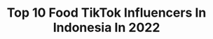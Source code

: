 ---
title: Top 10 Food TikTok Influencers In Indonesia In 2022
description: >-
  Find top food TikTok influencers in Indonesia in 2022. Most popular hashtags: #fyp #foryoupage #foryou #viral.
platform: TikTok
hits: 63
text_top: Analyze the best TikTok influencers on inBeat.
text_bottom: inBeat aggregates 63 TikTok influencers like this in Indonesia for you to pitch.
profiles:
  - username: "agatillano"
    fullname: >-
      RAIKANTOPHINO (พี่โน่)
    bio: >-
      ผมรู้ว่าผมไม่หล่อ แต่ผมพยายามจะเป็นคนตลก ❤️ Food, Travel, Comedy 🇮🇩🇹🇭
    location: "Indonesia"
    followers: 108800
    engagement: 1039
    commentsToLikes: 0.045833
    id: ck9kduzc2w0se0j78zpvhbnu4
    verified: false
    hashtags: "#raikantopeni, #korea, #solo, #viensboys"
  - username: "cia.hartono"
    fullname: >-
      ciA☁️🐝
    bio: >-
      Jangan lupa follow instagram : cia.hartono! CEO of grocery,food & slime vlogs 🐝
    location: "Indonesia"
    followers: 1500000
    engagement: 1793
    commentsToLikes: 0.007861
    id: ck83zpw5f1you0j782b5g58ta
    verified: false
    hashtags: "#magicscan, #duet"
  - username: "food.hunting"
    fullname: >-
      Food Hunting 👣😋
    bio: >-
      Good Food is Good Mood😋 🌭🌮🌯🍔🍗🍙🍜🍝🍦🍧🍨🍟 📧 : food.hunting@aol.com
    location: "Indonesia"
    followers: 473400
    engagement: 974
    commentsToLikes: 0.006436
    id: ck8ae316z9d700j7898c1gzog
    verified: false
    hashtags: "#food, #foodie, #latteart, #foryou"
  - username: "ivyfeb"
    fullname: >-
      ivyfeb ☁️
    bio: >-
      20 Review barang ngeracun art beauty fashion food ig : ivyfeb Tiktok2: @ivyfeb00
    location: "Indonesia"
    followers: 1800000
    engagement: 1287
    commentsToLikes: 0.005591
    id: ckcjjtewndlp30j23rjo1yw4o
    verified: false
    hashtags: "#fyp, #skincare, #fashion, #baju"
  - username: "pkulover"
    fullname: >-
      Pipin Pkulover
    bio: >-
      Food Video For Fun Please Check My Instagram
    location: "Indonesia"
    followers: 681500
    engagement: 731
    commentsToLikes: 0.004751
    id: ckcjqulbqgzal0j23q7vy2v8j
    verified: true
    hashtags: "#colatta, #colattaglaze, #samasamadaritiktok, #resso"
  - username: "foodirectory"
    fullname: >-
      WINDY IWANDI
    bio: >-
      Kehidupanku bersama Yura🐶 si drama queen👑 Instagram: @foodirectory
    location: "Indonesia"
    followers: 199800
    engagement: 1118
    commentsToLikes: 0.005284
    id: ck9dyz57gzc280j78ovgza6fb
    verified: false
    hashtags: "#fyp, #foryoupage, #dogoftiktok, #pet"
  - username: "travelawan"
    fullname: >-
      Awan Yulianto
    bio: >-
      Indonesian 🇮🇩 Travel Blogger & Foodie Follow my Instagram: @travelawan
    location: "Indonesia"
    followers: 11000
    engagement: 638
    commentsToLikes: 0.016823
    id: ck8nbf0cc9ll70j784i6wjihe
    verified: false
    hashtags: "#tiktoktravel, #fyp, #travelawan, #jelajahkotaku"
  - username: "alvina_tw"
    fullname: >-
      Alvina T. W.
    bio: >-
      Healthy & Vegetarian food cooking 👩‍🍳 l'm losing 28 kg IG: alvina_tw
    location: "Indonesia"
    followers: 275100
    engagement: 774
    commentsToLikes: 0.007843
    id: ckbl07ojawxs80j233of3xk3s
    verified: false
    hashtags: "#berbagifakta, #samasamaindonesia, #menudiet, #lebihdari1menit"
  - username: "storeateller"
    fullname: >-
      Hara
    bio: >-
      Foods Slave 🇮🇩
    location: "Indonesia"
    followers: 18000
    engagement: 353
    commentsToLikes: 0.016306
    id: ck9shjodltt9a0j78gwbmwi40
    verified: false
    hashtags: "#kuliner, #makan, #tiktok, #yummy"
  - username: "devynnnnnnnnn"
    fullname: >-
      devyn 😺
    bio: >-
      chelsea’s idea hey... ig: @brulee.foods
    location: "Indonesia"
    followers: 17500
    engagement: 908
    commentsToLikes: 0.025840
    id: cka0ppba1989z0i7852uoezt5
    verified: false
    hashtags: "#foryou, #viral, #fyp, #foryoupage"
---